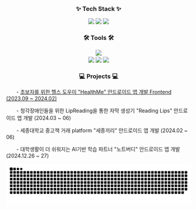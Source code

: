 
<!-- 
# Introduction
페이지 업데이트중입니다 ㅎㅎ

-->



<h3 align="center">✨ Tech Stack ✨</h3>
<div align="center">
    <img src="https://img.shields.io/badge/c-A8B9CC?style=for-the-badge&logo=c&logoColor=white" />
    <img src="https://img.shields.io/badge/python-3776AB?style=for-the-badge&logo=python&logoColor=white"/>
    <img src="https://img.shields.io/badge/kotlin-7F52FF?style=for-the-badge&logo=kotlin&logoColor=white" />



</div>


<h3 align="center">🛠 Tools 🛠</h3>
<div align="center">
    <img src="https://img.shields.io/badge/android studio-3DDC84?style=for-the-badge&logo=androidstudio&logoColor=white" />
    <br>

  <img src="https://img.shields.io/badge/github-181717.svg?style=for-the-badge&logo=github&logoColor=white" />
  <img src="https://img.shields.io/badge/git-F05033.svg?style=for-the-badge&logo=git&logoColor=white" />
  <img src="https://img.shields.io/badge/Notion-F3F3F3.svg?style=for-the-badge&logo=notion&logoColor=black" />

</div>

<h3 align="center">💻 Projects 💻</h3>
<div align="left">
<p>
    &emsp;&emsp;- <a href="https://github.com/MisterJerry123/HealthMeFrontend" target="_blank">초보자를 위한 헬스 도우미 "HealthMe" 안드로이드 앱 개발 Frontend (2023.09 ~ 2024.02)</a>
</p>
        <p>&emsp;&emsp;- 청각장애인들을 위한 LipReading을 통한 자막 생성기 "Reading Lips" 안드로이드 앱 개발 (2024.03 ~ 06)</p>
        <p>&emsp;&emsp;- 세종대학교 중고책 거래 platform "세종끼리" 안드로이드 앱 개발 (2024.02 ~ 06)</p>
        <p>&emsp;&emsp;- 대학생활이 더 쉬워지는 AI기반 학습 파트너 "노트버디" 안드로이드 앱 개발 (2024.12.26 ~ 27) </p>

    
   

<img src="https://github.com/MisterJerry123/MisterJerry123/blob/output/github-contribution-grid-snake.svg"/>
<!-- 
## more details
[![Solved.ac
프로필](http://mazassumnida.wtf/api/generate_badge?boj=jjwon000)](https://solved.ac/jjwon000)


-->

<!-- 
## 완료한 프로젝트


## 진행중인 프로젝트

-->


<!-- 

[![MisterJerry123's GitHub stats](https://github-readme-stats.vercel.app/api?username=MisterJerry123)](https://github.com/anuraghazra/github-readme-stats)
-->



